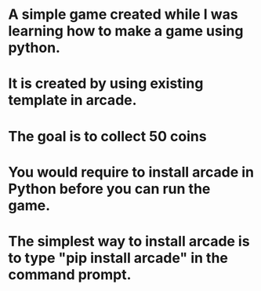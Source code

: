 # A simple game created while I was learning how to make a game using python.
# It is created by using existing template in arcade.
# The goal is to collect 50 coins 
# You would require to install arcade in Python before you can run the game.
# The simplest way to install arcade is to type "pip install arcade" in the command prompt.

